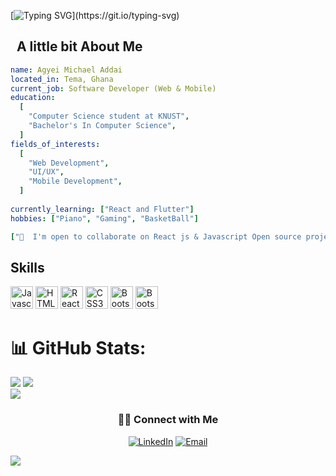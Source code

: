 
[![Typing SVG](https://readme-typing-svg.herokuapp.com?color=%2336BCF7&center=false&vCenter=flase&width=600&lines=Hi+there+👋,+I+am+Agyei+Michael+Addai+(Mike);+I+am+a+Full-Stack+Web+And+Mobile+Developer👨‍💻;+Welcome+to+My+Profile!😊;)](https://git.io/typing-svg)


<h2> &nbsp; A little bit About Me</h2>

```yaml
name: Agyei Michael Addai
located_in: Tema, Ghana
current_job: Software Developer (Web & Mobile)
education:
  [
    "Computer Science student at KNUST",
    "Bachelor's In Computer Science",
  ]
fields_of_interests:
  [
    "Web Development",
    "UI/UX",
    "Mobile Development",
  ]
  
currently_learning: ["React and Flutter"]
hobbies: ["Piano", "Gaming", "BasketBall"]

["🤝  I'm open to collaborate on React js & Javascript Open source projects."]
```
  

## Skills

<p align="left">

<a href="https://developer.mozilla.org/en-US/docs/Web/JavaScript" target="_blank" rel="noreferrer"><img src="https://raw.githubusercontent.com/danielcranney/readme-generator/main/public/icons/skills/javascript-colored.svg" width="36" height="36" alt="Javascript" /></a>
                                <a href="https://developer.mozilla.org/en-US/docs/Glossary/HTML5" target="_blank" rel="noreferrer"><img src="https://raw.githubusercontent.com/danielcranney/readme-generator/main/public/icons/skills/html5-colored.svg" width="36" height="36" alt="HTML5" /></a>
                                <a href="https://reactjs.org/" target="_blank" rel="noreferrer"><img src="https://raw.githubusercontent.com/danielcranney/readme-generator/main/public/icons/skills/react-colored.svg" width="36" height="36" alt="React" /></a>
                                <a href="https://www.w3.org/TR/CSS/#css" target="_blank" rel="noreferrer"><img src="https://raw.githubusercontent.com/danielcranney/readme-generator/main/public/icons/skills/css3-colored.svg" width="36" height="36" alt="CSS3" /></a>
                                <a href="https://getbootstrap.com/" target="_blank" rel="noreferrer"><img src="https://raw.githubusercontent.com/danielcranney/readme-generator/main/public/icons/skills/bootstrap-colored.svg" width="36" height="36" alt="Bootstrap" /></a>
                                 <a href="https://getbootstrap.com/" target="_blank" rel="noreferrer"><img src="https://raw.githubusercontent.com/danielcranney/readme-generator/main/public/icons/skills/flutter-colored.svg" width="36" height="36" alt="Bootstrap" /></a>

</p>

# 📊 GitHub Stats:
![](https://github-readme-stats.vercel.app/api?username=maagyei04&theme=dark&hide_border=false&include_all_commits=true&count_private=true)
![](https://github-readme-streak-stats.herokuapp.com/?user=maagyei04&theme=dark&hide_border=false)<br/>
![](https://github-readme-stats.vercel.app/api/top-langs/?username=maagyei04&theme=dark&hide_border=false&include_all_commits=true&count_private=true&layout=compact)

<h3 align="center"> 🤝🏻 Connect with Me </h3>

<p align="center">
<a href="https://www.linkedin.com/in/michael-addai-agyei/"><img alt="LinkedIn" src="https://img.shields.io/badge/LinkedIn-JeanJacques Buhendwa-blue?style=flat-square&logo=linkedin"></a>
<a href="mailto:maagyei04@gmail.com"><img alt="Email" src="https://img.shields.io/badge/Email-jeanjacquesirenge40@gmail.com-blue?style=flat-square&logo=Microsoft%20outlook"></a>
</p>

[![](https://visitcount.itsvg.in/api?id=maagyei04&label=Profile%20Views&pretty=true)](https://visitcount.itsvg.in)
